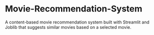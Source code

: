 # Movie-Recommendation-System
A content-based movie recommendation system built with Streamlit and Joblib that suggests similar movies based on a selected movie.
